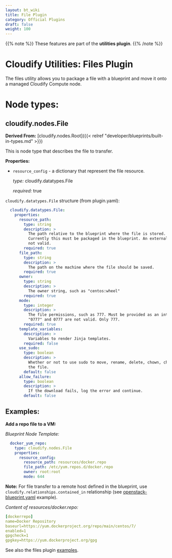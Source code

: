 ```yaml
---
layout: bt_wiki
title: File Plugin
category: Official Plugins
draft: false
weight: 100
---
```

{{% note %}}
These features are part of the **utilities plugin**.
{{% /note %}}

# Cloudify Utilities: Files Plugin

The files utility allows you to package a file with a blueprint and move it onto a managed Cloudify Compute node.

# Node types:

## cloudify.nodes.File
**Derived From:** [cloudify.nodes.Root]({{< relref "developer/blueprints/built-in-types.md" >}})

This is node type that describes the file to transfer.


**Properties:**


  * `resource_config` - a dictionary that represent the file resource.

    *type:* cloudify.datatypes.File
    
    *required:* true

`cloudify.datatypes.File` structure (from plugin.yaml):

```yaml
  cloudify.datatypes.File:
    properties:
      resource_path:
        type: string
        description: >
          The path relative to the blueprint where the file is stored.
          Currently this must be packaged in the blueprint. An external URI is
          not valid.
        required: true
      file_path:
        type: string
        description: >
          The path on the machine where the file should be saved.
        required: true
      owner:
        type: string
        description: >
          The owner string, such as "centos:wheel"
        required: true
      mode:
        type: integer
        description: >
          The file permissions, such as 777. Must be provided as an integer.
          "0777" and 0777 are not valid. Only 777.
        required: true
      template_variables:
        description: >
          Variables to render Jinja templates.
        required: false
      use_sudo:
        type: boolean
        description: >
          Whether or not to use sudo to move, rename, delete, chown, chmod,
          the file.
        default: false
      allow_failure:
        type: boolean
        description: >
          If the download fails, log the error and continue.
        default: false

```

## Examples:

**Add a repo file to a VM:**

_Blueprint Node Template:_


```yaml
  docker_yum_repo:
    type: cloudify.nodes.File
    properties:
      resource_config:
        resource_path: resources/docker.repo
        file_path: /etc/yum.repos.d/docker.repo
        owner: root:root
        mode: 644
```

**Note:**
For file transfer to a remote host defined in the blueprint, use `cloudify.relationships.contained_in` relationship (see [openstack-blueprint.yaml](https://github.com/cloudify-community/blueprint-examples/blob/master/utilities-examples/cloudify_files/openstack-blueprint.yaml) example). 

_Content of resources/docker.repo:_

```yaml
[dockerrepo]
name=Docker Repository
baseurl=https://yum.dockerproject.org/repo/main/centos/7/
enabled=1
gpgcheck=1
gpgkey=https://yum.dockerproject.org/gpg
```

See also the files plugin [examples](https://github.com/cloudify-community/blueprint-examples/tree/master/utilities-examples/cloudify_files).
